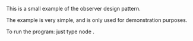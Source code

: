 This is a small example of the observer design pattern.

The example is very simple, and is only used for demonstration purposes.




To run the program:
just type node .
